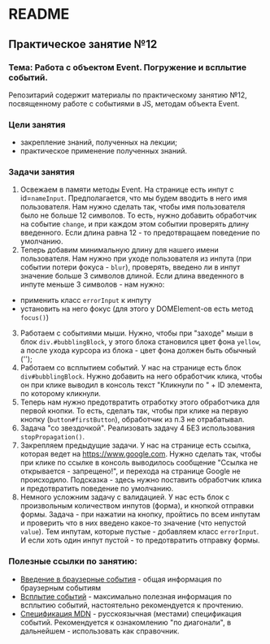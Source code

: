 # README

## Практическое занятие №12

### Тема: Работа с объектом Event. Погружение и всплытие событий.

Репозитарий содержит материалы по практическому занятию №12, посвященному работе с событиями в JS, методам объекта Event.

### Цели занятия

- закрепление знаний, полученных на лекции;
- практическое применение полученных знаний.

### Задачи занятия

1. Освежаем в памяти методы Event. На странице есть инпут с id=`nameInput`. Предполагается, что мы будем вводить в него имя пользователя. Нам нужно сделать так, чтобы имя пользователя было не больше 12 символов. То есть, нужно добавить обработчик на событие `change`, и при каждом этом событии проверять длину введенного. Если длина равна 12 - то предотвращаем поведение по умолчанию.
2. Теперь добавим минимальную длину для нашего имени пользователя. Нам нужно при уходе пользователя из инпута (при событии потери фокуса - `blur`), проверять, введено ли в инпут значение больше 3 символов длиной. Если длина введенного в инпуте меньше 3 символов - нам нужно:

- применить класс `errorInput` к инпуту
- установить на него фокус (для этого у DOMElement-ов есть метод `focus()`)

3. Работаем с событиями мыши. Нужно, чтобы при "заходе" мыши в блок `div.#bubblingBlock`, у этого блока становился цвет фона `yellow`, а после ухода курсора из блока - цвет фона должен быть обычный ('');
4. Работаем со всплытием событий. У нас на странице есть блок `div#bubblingBlock`. Нужно добавить на него обработчик клика, чтобы он при клике выводил в консоль текст "Кликнули по " + ID элемента, по которому кликнули.
5. Теперь нам нужно предотвратить отработку этого обработчика для первой кнопки. То есть, сделать так, чтобы при клике на первую кнопку (`button#firstButton`), обработчик из п.3 не отрабатывал.
6. Задача "со звездочкой". Реализовать задачу 4 БЕЗ использования `stopPropagation()`.
7. Закрепляем предыдущие задачи. У нас на странице есть ссылка, которая ведет на https://www.google.com. Нужно сделать так, чтобы при клике по ссылке в консоль выводилось сообщение "Ссылка не открывается - запрещено!", и перехода на странице Google не происходило. Подсказка - здесь нужно поставить обработчик клика и предотвратить поведение по умолчанию.
8. Немного усложним задачу с валидацией. У нас есть блок с произвольным количеством инпутов (форма), и кнопкой отправки формы. Задача - при нажатии на кнопку, пройтись по всем инпутам и проверить что в них введено какое-то значение (что непустой `value`). Тем инпутам, которые пустые - добавляем класс `errorInput`. И если хоть один инпут
   пустой - то предотвратить отправку формы.

### Полезные ссылки по занятию:

- [Введение в браузерные события](https://learn.javascript.ru/introduction-browser-events#event-object) - общая информация по браузерным событиям
- [Всплытие событий](https://learn.javascript.ru/bubbling-and-capturing) - максимально полезная информация по всплытию событий, настоятельно рекомендуется к прочтению.
- [Спецификация MDN](https://developer.mozilla.org/ru/docs/Web/API/Event) - русскоязычная (местами) спецификация событий. Рекомендуется к ознакомлению "по диагонали", в дальнейшем - использовать как справочник.
